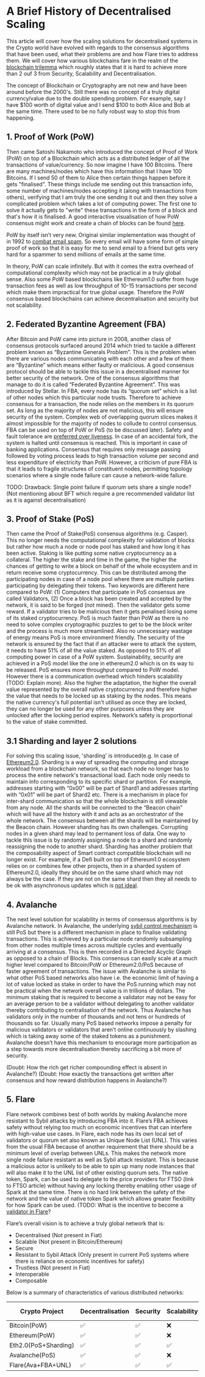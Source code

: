 
# A Brief History of Decentralised Scaling

This article will cover how the scaling solutions for decentralised systems in the Crypto world have evolved with regards to the consensus algorithms that have been used, what their problems are and how Flare tries to address them.
We will cover how various blockchains fare in the realm of the [blockchain trilemma](https://vitalik.ca/general/2021/04/07/sharding.html) which roughly states that it is hard to achieve more than 2 ouf 3 from Security, Scalability and Decentralisation.

The concept of Blockchain or Cryptography are not new and have been around before the 2000's.
Still there was no concept of a truly digital currency/value due to the double spending problem.
For example, say I have $100 worth of digital value and I send $100 to both Alice and Bob at the same time.
There used to be no fully robust way to stop this from happening.

## 1. Proof of Work (PoW)

   Then came Satoshi Nakamoto who introduced the concept of Proof of Work (PoW) on top of a Blockchain which acts as a distributed ledger of all the transactions of value/currency.
   So now imagine I have 100 Bitcoins.
   There are many machines/nodes which have this information that I have 100 Bitcoins.
   If I send 50 of them to Alice then certain things happen before it gets "finalised".
   These things include me sending out this transaction info, some number of machines/nodes accepting it (along with transactions from others), verifying that I am truly the one sending it out and then they solve a complicated problem which takes a lot of computing power.
   The first one to solve it actually gets to "write" these transactions in the form of a block and that's how it is finalised.
   A good interactive visualisation of how PoW consensus might work and create a chain of blocks can be found [here](https://youtu.be/_160oMzblY8).
   
PoW by itself isn’t very new.
Original similar implementation was thought of in 1992 to [combat email spam](https://en.wikipedia.org/wiki/Hashcash).
So every email will have some form of simple proof of work so that it is easy for me to send email to a friend but gets very hard for a spammer to send millions of emails at the same time.
   
In theory, PoW can scale infinitely. 
But with it comes the extra overhead of computational complexity which may not be practical in a truly global sense.
Also some PoW based blockchains like Ethereum1.0 suffer from huge transaction fees as well as low throughput of 10-15 transactions per second which make them impractical for true global usage.
   Therefore the PoW consensus based blockchains can achieve decentralisation and security but not scalability.

## 2. Federated Byzantine Agreement (FBA)

   After Bitcoin and PoW came into picture in 2008, another class of consensus protocols surfaced around 2014 which tried to tackle a different problem known as “Byzantine Generals Problem”.
   This is the problem when there are various nodes communicating with each other and a few of them are “Byzantine” which means either faulty or malicious.
   A good consensus protocol should be able to tackle this issue in a decentralised manner for better security of the network.
   One of the consensus algorithms that manage to do it is called “Federated Byzantine Agreement”.
   This was introduced by Stellar.
   In FBA, every node has its “quorum set” which is a list of other nodes which this particular node trusts.
   Therefore to achieve consensus for a transaction, the node relies on the members in its quorum set.
   As long as the majority of nodes are not malicious, this will ensure security of the system.
   Complex web of overlapping quorum slices makes it almost impossible for the majority of nodes to collude to control consensus.
   FBA can be used on top of PoW or PoS (to be discussed later).
   Safety and fault tolerance are [preferred over liveness](https://www.youtube.com/watch?v=aU08km2xrz0&ab_channel=Lumenauts).
   In case of an accidental fork, the system is halted until consensus is reached.
   This is important in case of banking applications.
   Consensus that requires only message passing followed by voting process leads to high transaction volume per second and less expenditure of electricity than PoW.
   However, a criticism of pure FBA is that it leads to fragile structures of constituent nodes, permitting topology scenarios where a single node failure can cause a network-wide failure.

   TODO: Drawback: Single point failure if quorum sets share a single node?
   (Not mentioning about BFT which require a pre recommended validator list as it is against decentralisation)

## 3. Proof of Stake (PoS)

   Then came the Proof of Stake(PoS) consensus algorithms (e.g. Casper).
   This no longer needs the computational complexity for validation of blocks but rather how much a node or node pool has staked and how long it has been active.
   Staking is like putting some native cryptocurrency as a collateral.
   The higher the stake and time in the game, the higher the chances of getting to write a block on behalf of the whole ecosystem and in return receive some cryptocurrency.
   This can be distributed among the participating nodes in case of a node pool where there are multiple parties participating by delegating their tokens.
   Two keywords are different here compared to PoW: (1) Computers that participate in PoS consensus are called Validators, (2) Once a block has been created and accepted by the network, it is said to be forged (not mined).
   Then the validator gets some reward. 
   If a validator tries to be malicious then it gets penalised losing some of its staked cryptocurrency.
   PoS is much faster than PoW as there is no need to solve complex cryptographic puzzles to get to be the block writer and the process is much more streamlined.
   Also no unnecessary wastage of energy means PoS is more environment friendly.
   The security of the network is ensured by the fact that if an attacker were to attack the system, it needs to have 51% of all the value staked.
   As opposed to 51% of all computing power in case of a PoW system.
   Sustainability, security are achieved in a PoS model like the one in ethereum2.0 which is on its way to be released.
   PoS ensures more throughput compared to PoW model.
   However there is a communication overhead which hinders scalability (TODO: Explain more).
   Also the higher the adaptation, the higher the overall value represented by the overall native cryptocurrency and therefore higher the value that needs to be locked up as staking by the nodes.
   This means the native currency's full potential isn't utilised as once they are locked, they can no longer be used for any other purposes unless they are unlocked after the locking period expires.
   Network’s safety is proportional to the value of stake committed.

## 3.1 Sharding and layer 2 solutions

   For solving this scaling issue, 'sharding' is introduced(e.g. In case of [Ethereum2.0](https://www.youtube.com/watch?v=ctzGr58_jeI&t=657s&ab_channel=Finematics).
   Sharding is a way of spreading the computing and storage workload from a blockchain network, so that each node no longer has to process the entire network's transactional load.
   Each node only needs to maintain info corresponding to its specific shard or partition.
   For example, addresses starting with “0x00” will be part of Shard1 and addresses starting with “0x01” will be part of Shard2 etc.
   There is a mechanism in place for inter-shard communication so that the whole blockchain is still viewable from any node.
   All the shards will be connected to the “Beacon chain” which will have all the history with it and acts as an orchestrator of the whole network.
   The consensus between all the shards will be maintained by the Beacon chain.
   However sharding has its own challenges.
   Corrupting nodes in a given shard may lead to permanent loss of data.
   One way to tackle this issue is by randomly assigning a node to a shard and randomly reassigning the node to another shard.
   Sharding has another problem that the composability aspect of Smart contract compatible blockchain will no longer exist.
   For example, if a Defi built on top of Ethereum1.0 ecosystem relies on or combines few other projects, then in a sharded system of Ethereum2.0, ideally they should be on the same shard which may not always be the case.
   If they are not on the same shard then they all needs to be ok with asynchronous updates which is [not ideal](https://www.coindesk.com/tech/2020/10/13/will-a-sharded-ethereum-be-flexible-enough-for-decentralized-finance/).

## 4. Avalanche

   The next level solution for scalability in terms of consensus algorithms is by Avalanche network.
   In Avalanche, the underlying [sybil control mechanism](https://en.wikipedia.org/wiki/Sybil_attack) is still PoS but there is a different mechanism in place to finalise validating transactions.
   This is achieved by a particular node randomly subsampling from other nodes multiple times across multiple cycles and eventually arriving at a consensus.
   This is then recorded in a Directed Acyclic Graph as opposed to a chain of Blocks.
   This consensus can easily scale at a much higher level compared to Bitcoin/PoW or Ethereum2.0/PoS because of faster agreement of transactions.
   The issue with Avalanche is similar to what other PoS based networks also have i.e. the economic limit of having a lot of value locked as stake in order to have the PoS running which may not be practical when the network overall value is in trillions of dollars.
   The minimum staking that is required to become a validator may not be easy for an average person to be a validator without delegating to another validator thereby contributing to centralisation of the network.
   Thus Avalanche has validators only in the number of thousands and not tens or hundreds of thousands so far.
   Usually many PoS based networks impose a penalty for malicious validators or validators that aren’t online continuously by slashing which is taking away some of the staked tokens as a punishment.
   Avalanche doesn’t have this mechanism to encourage more participation as a step towards more decentralisation thereby sacrificing a bit more of security.

   (Doubt: How the rich get richer compounding effect is absent in Avalanche?)
   (Doubt: How exactly the transactions get written after consensus and how reward distribution happens in Avalanche?)

## 5. Flare

   Flare network combines best of both worlds by making Avalanche more resistant to Sybil attacks by introducing FBA into it.
   Flare’s FBA achieves safety without relying too much on economic incentives that can interfere with high-value use cases.
   In Flare, each node has its own local set of validators or quorum set also known as Unique Node List (UNL).
   This varies from the usual FBA because of another requirement that there should be a minimum level of overlap between UNLs.
   This makes the network more single node failure resistant as well as Sybil attack resistant.
   This is because a malicious actor is unlikely to be able to spin up many node instances that will also make it to the UNL list of other existing quorum sets.
   The native token, Spark, can be used to delegate to the price providers for FTSO (link to FTSO article) without having any locking thereby enabling other usage of Spark at the same time.
   There is no hard link between the safety of the network and the value of native token Spark which allows greater flexibility for how Spark can be used.
   (TODO: What is the incentive to become a [validator in Flare](https://www.thedefistandard.com/flare-network/state-connector-system/)?
   
Flare’s overall vision is to achieve a truly global network that is:

* Decentralised (Not present in Fiat)
* Scalable (Not present in Bitcoin/Ethereum)
* Secure
* Resistant to Sybil Attack (Only present in current PoS systems where there is reliance on economic incentives for safety)
* Trustless (Not present in Fiat)
* Interoperable
* Composable

Below is a summary of characteristics of various distributed networks:

| Crypto Project  | Decentralisation  |Security   |  Scalability |Energy Efficient   |Composability   | Throughput  |
|---|---|---|---|---|---|---|
|Bitcoin(PoW)   | ✅  | ✅  | ❌  |❌   | ❌  | ❌  |
|Ethereum(PoW)   | ✅  | ✅  | ❌  | ❌  | ✅  | ❌  |
|Eth2.0(PoS+Sharding)   |✅   |✅   |✅   |✅   | ❌  | ✅  |
|Avalanche(PoS)   | ✅  | ✅  | ❌  | ✅  |✅   |✅   |
|Flare(Ava+FBA+UNL)   | ✅  |✅   | ✅  | ✅  |✅   | ✅  |
